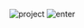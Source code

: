 

![project](https://github.com/DaniloPnggg/Weather-App/assets/73659853/45772481-2ef8-4741-a0bf-ddc1ae7f338c)
![enter](https://github.com/DaniloPnggg/Weather-App/assets/73659853/5570e35d-ae05-42f6-8e66-d61ffd5f7c41)
